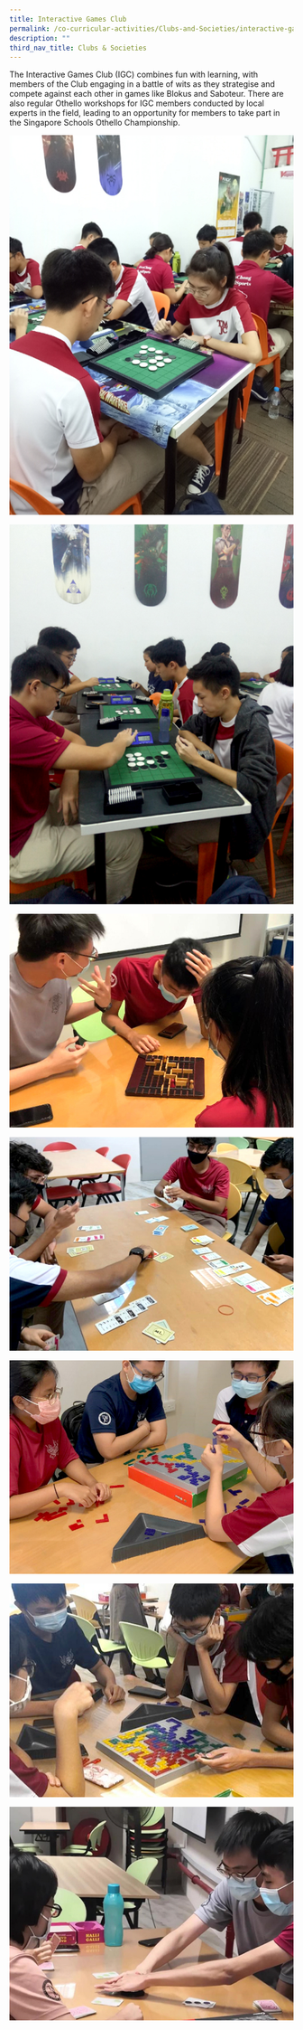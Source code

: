 ```yaml
---
title: Interactive Games Club
permalink: /co-curricular-activities/Clubs-and-Societies/interactive-games-club
description: ""
third_nav_title: Clubs & Societies
---
```

The Interactive Games Club (IGC) combines fun with learning, with members of the Club engaging in a battle of wits as they strategise and compete against each other in games like Blokus and Saboteur. There are also regular Othello workshops for IGC members conducted by local experts in the field, leading to an opportunity for members to take part in the Singapore Schools Othello Championship.


![](/images/TMJC-StudentDevelopment_CCA_InteractiveGameClub_01.jpeg)

![](/images/TMJC-StudentDevelopment_CCA_InteractiveGameClub_02.jpeg)

![](/images/TMJC-StudentDevelopment_CCA_InteractiveGameClub_03.jpeg)

![](/images/TMJC-StudentDevelopment_CCA_InteractiveGameClub_04.jpeg)


![](/images/TMJC-StudentDevelopment_CCA_InteractiveGameClub_05.jpeg)


![](/images/TMJC-StudentDevelopment_CCA_InteractiveGameClub_06.jpeg)


![](/images/TMJC-StudentDevelopment_CCA_InteractiveGameClub_07.jpeg)